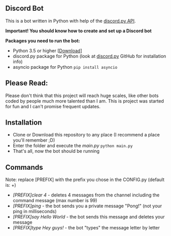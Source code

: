 ## Discord Bot

This is a bot written in Python with help of the [discord.py API](https://github.com/Rapptz/discord.py "discord.py GitHub Page").

__Important! You should know how to create and set up a Discord bot__

**Packages you need to run the bot:**

*   Python 3.5 or higher [[Download](https://python.org/downloads/ "Python Download")]
*   discord.py package for Python (look at [discord.py](https://github.com/Rapptz/discord.py "discord.py Github Page") GitHub for installation info)
*   asyncio package for Python
    `pip install asyncio`


## Please Read:

Please don't think that this project will reach huge scales, like other bots coded by people much more talented than I am.
This is project was started for fun and I can't promise frequent updates.

## Installation

*   Clone or Download this repository to any place (I recommend a place you'll remember ;D)
*   Enter the folder and execute the _main.py_
    `python main.py`
*   That's all, now the bot should be running

## Commands

Note: replace [PREFIX] with the prefix you chose in the CONFIG.py (default is: +)

*   _[PREFIX]clear 4_  - deletes 4 messages from the channel including the command message (max number is 99)
*   _[PREFIX]ping_  - the bot sends you a private message "Pong!" (not your ping in milliseconds)
*   _[PREFIX]say Hello World_  - the bot sends this message and deletes your message
*   _[PREFIX]type Hey guys!_  - the bot "types" the message letter by letter
